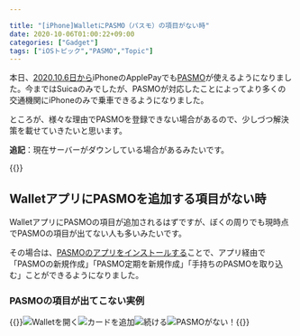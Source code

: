 ```yaml
---

title: "[iPhone]WalletにPASMO（パスモ）の項目がない時"
date: 2020-10-06T01:00:22+09:00
categories: ["Gadget"]
tags: ["iOSトピック","PASMO","Topic"]
---
```


本日、[2020.10.6日から](https://www.pasmo.co.jp/mp/press/pdf/apple_PressRelease_October6_2020.pdf)iPhoneのApplePayでも[PASMO](https://www.pasmo.co.jp/mp/app/)が使えるようになりました。今まではSuicaのみでしたが、PASMOが対応したことによってより多くの交通機関にiPhoneのみで乗車できるようになりました。

ところが、様々な理由でPASMOを登録できない場合があるので、少しづつ解決策を載せていきたいと思います。

**追記**：現在サーバーがダウンしている場合があるみたいです。

{{<ad>}}

## WalletアプリにPASMOを追加する項目がない時

WalletアプリにPASMOの項目が追加されるはずですが、ぼくの周りでも現時点でPASMOの項目が出てない人も多いみたいです。

その場合は、[PASMOのアプリをインストールする](https://2001y.me/blog/gadget/ios-pasmoapp/)ことで、アプリ経由で「PASMOの新規作成」「PASMO定期を新規作成」「手持ちのPASMOを取り込む」ことができるようになりました。

### PASMOの項目が出てこない実例

{{<mobile-scroll>}}![Walletを開く](../../../images/ios-pasmo-wallet-notflound-0.jpg)![カードを追加](../../../images/ios-pasmo-wallet-notflound-1.jpg)![続ける](../../../images/ios-pasmo-wallet-notflound-2.jpg)![PASMOがない！](../../../images/ios-pasmo-wallet-notflound-3.jpg){{<mobile-scroll-end>}}
